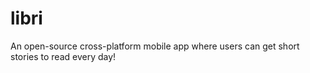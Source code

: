 # libri
An open-source cross-platform mobile app where users can get short stories to read every day!
